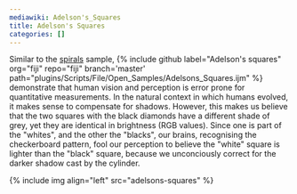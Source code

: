 ```yaml
---
mediawiki: Adelson's_Squares
title: Adelson's Squares
categories: []
---
```

Similar to the [spirals](/plugins/spirals) sample,
{% include github label="Adelson's squares"
  org="fiji" repo="fiji" branch='master'
  path="plugins/Scripts/File/Open_Samples/Adelsons_Squares.ijm" %}
demonstrate that human vision and perception is error prone for quantitative
measurements. In the natural context in which humans evolved, it makes sense to
compensate for shadows. However, this makes us believe that the two squares
with the black diamonds have a different shade of grey, yet they are identical
in brightness (RGB values). Since one is part of the "whites", and the other
the "blacks", our brains, recognising the checkerboard pattern, fool our
perception to believe the "white" square is lighter than the "black" square,
because we unconciously correct for the darker shadow cast by the cylinder.

{% include img align="left" src="adelsons-squares" %}
